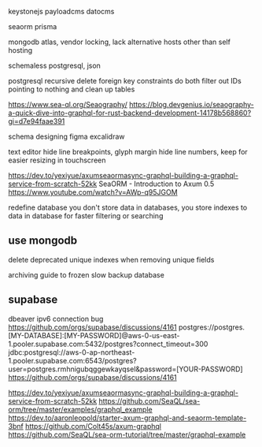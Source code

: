 keystonejs
payloadcms
datocms

seaorm
prisma

mongodb atlas, vendor locking, lack alternative hosts other than self hosting

schemaless postgresql, json

postgresql recursive delete foreign key constraints
do both filter out IDs pointing to nothing and clean up tables

https://www.sea-ql.org/Seaography/
https://blog.devgenius.io/seaography-a-quick-dive-into-graphql-for-rust-backend-development-14178b568860?gi=d7e94faae391

schema designing
figma
excalidraw

text editor
hide line breakpoints, glyph margin
hide line numbers, keep for easier resizing in touchscreen

https://dev.to/yexiyue/axumseaormasync-graphql-building-a-graphql-service-from-scratch-52kk
SeaORM - Introduction to Axum 0.5
https://www.youtube.com/watch?v=AWp-q95JGOM

redefine database
you don't store data in databases, you store indexes to data in database for faster filtering or searching

## use mongodb

delete deprecated unique indexes when removing unique fields

archiving guide to frozen slow backup database

## supabase

dbeaver ipv6 connection bug
https://github.com/orgs/supabase/discussions/4161
postgres://postgres.[MY-DATABASE]:[MY-PASSWORD]@aws-0-us-east-1.pooler.supabase.com:5432/postgres?connect_timeout=300
jdbc:postgresql://aws-0-ap-northeast-1.pooler.supabase.com:6543/postgres?user=postgres.rmhnigubqggewkayqsel&password=[YOUR-PASSWORD]
https://github.com/orgs/supabase/discussions/4161

https://dev.to/yexiyue/axumseaormasync-graphql-building-a-graphql-service-from-scratch-52kk
https://github.com/SeaQL/sea-orm/tree/master/examples/graphql_example
https://dev.to/aaronleopold/starter-axum-graphql-and-seaorm-template-3bnf
https://github.com/Colt45s/axum-graphql
https://github.com/SeaQL/sea-orm-tutorial/tree/master/graphql-example